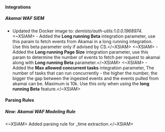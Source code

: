 
#### Integrations

##### Akamai WAF SIEM

- Updated the Docker image to: *demisto/auth-utils:1.0.0.1968974*.
<~XSIAM> - Added the **Long running Beta** integration parameter, use this param to fetch events from Akamai in a long running integration. Use this beta parameter only if advised by CS.</~XSIAM>
<~XSIAM> - Added the **Long running Page Size** integration parameter, use this param to determine the number of events to fetch per request to akamai along with **Long running Beta** parameter.</~XSIAM>
<~XSIAM> - Added the **Max allowed concurrent tasks** integration parameter, The number of tasks that can run concurrently - the higher the number, the bigger the gap between the ingested events and the events pulled from akamai can be. Maximum is 10k. Use this only when using the **long running Beta** feature.</~XSIAM>

#### Parsing Rules

##### New: Akamai WAF Modeling Rule

<~XSIAM> Added parsing rule for _time extraction.</~XSIAM>
